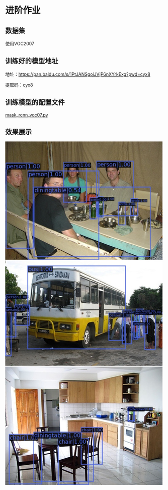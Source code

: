 # 进阶作业
## 数据集
使用VOC2007

## 训练好的模型地址
地址：https://pan.baidu.com/s/1PtJANSgoiJVjP6nXYrkExg?pwd=cyx8

提取码：cyx8

## 训练模型的配置文件
[mask_rcnn_voc07.py](https://github.com/enkilee/mmcv_study/blob/main/%E4%BD%9C%E4%B8%9A%E4%BA%8C%E8%BF%9B%E9%98%B6%E4%BD%9C%E4%B8%9A/mask_rcnn_voc07.py)


## 效果展示
![picture1](https://github.com/enkilee/mmcv_study/blob/main/%E4%BD%9C%E4%B8%9A%E4%BA%8C%E8%BF%9B%E9%98%B6%E4%BD%9C%E4%B8%9A/result%20picture/000050_result.jpg)
![picture2](https://github.com/enkilee/mmcv_study/blob/main/%E4%BD%9C%E4%B8%9A%E4%BA%8C%E8%BF%9B%E9%98%B6%E4%BD%9C%E4%B8%9A/result%20picture/000288_result.jpg)
![picture3](https://github.com/enkilee/mmcv_study/blob/main/%E4%BD%9C%E4%B8%9A%E4%BA%8C%E8%BF%9B%E9%98%B6%E4%BD%9C%E4%B8%9A/result%20picture/006057_result.jpg)

